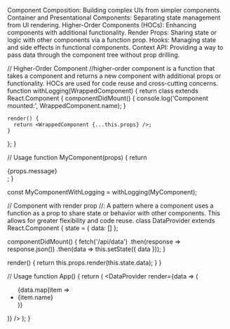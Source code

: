 Component Composition: Building complex UIs from simpler components.
Container and Presentational Components: Separating state management from UI rendering.
Higher-Order Components (HOCs): Enhancing components with additional functionality.
Render Props: Sharing state or logic with other components via a function prop.
Hooks: Managing state and side effects in functional components.
Context API: Providing a way to pass data through the component tree without prop drilling.

// Higher-Order Component 
//higher-order component is a function that takes a component and returns a new component with additional props or functionality. HOCs are used for code reuse and cross-cutting concerns.
function withLogging(WrappedComponent) {
  return class extends React.Component {
    componentDidMount() {
      console.log('Component mounted:', WrappedComponent.name);
    }

    render() {
      return <WrappedComponent {...this.props} />;
    }
  };
}

// Usage
function MyComponent(props) {
  return <div>{props.message}</div>;
}

const MyComponentWithLogging = withLogging(MyComponent);

// Component with render prop
//: A pattern where a component uses a function as a prop to share state or behavior with other components. This allows for greater flexibility and code reuse.
class DataProvider extends React.Component {
  state = { data: [] };

  componentDidMount() {
    fetch('/api/data')
      .then(response => response.json())
      .then(data => this.setState({ data }));
  }

  render() {
    return this.props.render(this.state.data);
  }
}

// Usage
function App() {
  return (
    <DataProvider render={data => (
      <ul>
        {data.map(item => <li key={item.id}>{item.name}</li>)}
      </ul>
    )} />
  );
}
